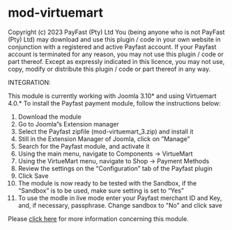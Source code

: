 # mod-virtuemart

Copyright (c) 2023 PayFast (Pty) Ltd You (being anyone who is not PayFast (Pty) Ltd) may download and use this plugin /
code in your own website in conjunction with a registered and active Payfast account. If your Payfast account is
terminated for any reason, you may not use this plugin / code or part thereof. Except as expressly indicated in this
licence, you may not use, copy, modify or distribute this plugin / code or part thereof in any way.

INTEGRATION:

This module is currently working with Joomla 3.10* and using Virtuemart 4.0.* To install the Payfast payment module,
follow the instructions below:

1. Download the module
2. Go to Joomla”s Extension manager
3. Select the Payfast zipfile (mod-virtuemart_3.zip) and install it
4. Still in the Extension Manager of Joomla, click on ”Manage”
5. Search for the Payfast module, and activate it
6. Using the main menu, navigate to Components -> VirtueMart
7. Using the VirtueMart menu, navigate to Shop -> Payment Methods
8. Review the settings on the “Configuration” tab of the Payfast plugin
9. Click Save
10. The module is now ready to be tested with the Sandbox, if the “Sandbox” is to be used, make sure setting is set to
    “Yes”
11. To use the modle in live mode enter your Payfast merchant ID and Key, and, if necessary, passphrase. Change sandbox
    to "No" and click save 

Please [click here](https://payfast.io/integration/shopping-carts/virtuemart/) for more information concerning this module.
